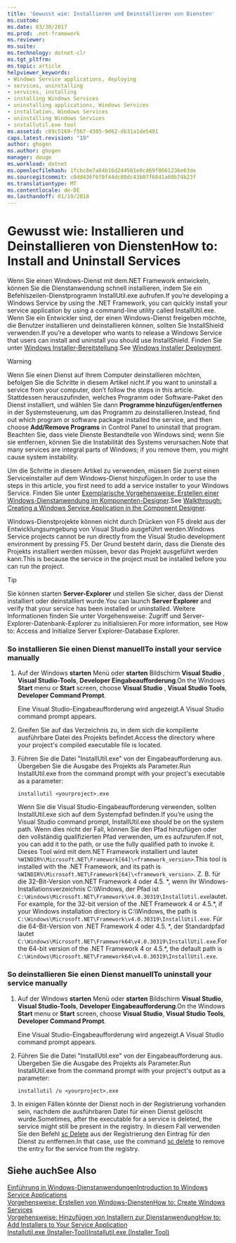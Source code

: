 ```yaml
---
title: 'Gewusst wie: Installieren und Deinstallieren von Diensten'
ms.custom: 
ms.date: 03/30/2017
ms.prod: .net-framework
ms.reviewer: 
ms.suite: 
ms.technology: dotnet-clr
ms.tgt_pltfrm: 
ms.topic: article
helpviewer_keywords:
- Windows Service applications, deploying
- services, uninstalling
- services, installing
- installing Windows Services
- uninstalling applications, Windows Services
- installation, Windows Services
- uninstalling Windows Services
- installutil.exe tool
ms.assetid: c89c5169-f567-4305-9d62-db31a1de5481
caps.latest.revision: "19"
author: ghogen
ms.author: ghogen
manager: douge
ms.workload: dotnet
ms.openlocfilehash: 1fcbc8e7a84b16d244561e0cd69f8661236e63de
ms.sourcegitcommit: c0dd436f6f8f44dc80dc43b07f6841a00b74b23f
ms.translationtype: MT
ms.contentlocale: de-DE
ms.lasthandoff: 01/19/2018
---
```

# <a name="how-to-install-and-uninstall-services"></a><span data-ttu-id="9144b-102">Gewusst wie: Installieren und Deinstallieren von Diensten</span><span class="sxs-lookup"><span data-stu-id="9144b-102">How to: Install and Uninstall Services</span></span>
<span data-ttu-id="9144b-103">Wenn Sie einen Windows-Dienst mit dem.NET Framework entwickeln, können Sie die Dienstanwendung schnell installieren, indem Sie ein Befehlszeilen-Dienstprogramm InstallUtil.exe aufrufen.</span><span class="sxs-lookup"><span data-stu-id="9144b-103">If you’re developing a Windows Service by using the .NET Framework, you can quickly install your service application by using a command-line utility called InstallUtil.exe.</span></span> <span data-ttu-id="9144b-104">Wenn Sie ein Entwickler sind, der einen Windows-Dienst freigeben möchte, die Benutzer installieren und deinstallieren können, sollten Sie InstallShield verwenden.</span><span class="sxs-lookup"><span data-stu-id="9144b-104">If you’re a developer who wants to release a Windows Service that users can install and uninstall  you should use InstallShield.</span></span> <span data-ttu-id="9144b-105">Finden Sie unter [Windows Installer-Bereitstellung](http://msdn.microsoft.com/library/121be21b-b916-43e2-8f10-8b080516d2a0).</span><span class="sxs-lookup"><span data-stu-id="9144b-105">See [Windows Installer Deployment](http://msdn.microsoft.com/library/121be21b-b916-43e2-8f10-8b080516d2a0).</span></span>  
  
> [!WARNING]
>  <span data-ttu-id="9144b-106">Wenn Sie einen Dienst auf Ihrem Computer deinstallieren möchten, befolgen Sie die Schritte in diesem Artikel nicht.</span><span class="sxs-lookup"><span data-stu-id="9144b-106">If you want to uninstall a service from your computer, don’t follow the steps in this article.</span></span> <span data-ttu-id="9144b-107">Stattdessen herauszufinden, welches Programm oder Software-Paket den Dienst installiert, und wählen Sie dann **Programme hinzufügen/entfernen** in der Systemsteuerung, um das Programm zu deinstallieren.</span><span class="sxs-lookup"><span data-stu-id="9144b-107">Instead, find out which program or software package installed the service, and then choose **Add/Remove Programs** in Control Panel to uninstall that program.</span></span> <span data-ttu-id="9144b-108">Beachten Sie, dass viele Dienste Bestandteile von Windows sind; wenn Sie sie entfernen, können Sie die Instabilität des Systems verursachen.</span><span class="sxs-lookup"><span data-stu-id="9144b-108">Note that many services are integral parts of Windows; if you remove them, you might cause system instability.</span></span>  
  
 <span data-ttu-id="9144b-109">Um die Schritte in diesem Artikel zu verwenden, müssen Sie zuerst einen Serviceinstaller auf dem Windows-Dienst hinzufügen.</span><span class="sxs-lookup"><span data-stu-id="9144b-109">In order to use the steps in this article, you first need to add a service installer to your Windows Service.</span></span> <span data-ttu-id="9144b-110">Finden Sie unter [Exemplarische Vorgehensweise: Erstellen einer Windows-Dienstanwendung im Komponenten-Designer](../../../docs/framework/windows-services/walkthrough-creating-a-windows-service-application-in-the-component-designer.md).</span><span class="sxs-lookup"><span data-stu-id="9144b-110">See [Walkthrough: Creating a Windows Service Application in the Component Designer](../../../docs/framework/windows-services/walkthrough-creating-a-windows-service-application-in-the-component-designer.md).</span></span>  
  
 <span data-ttu-id="9144b-111">Windows-Dienstprojekte können nicht durch Drücken von F5 direkt aus der Entwicklungsumgebung von Visual Studio ausgeführt werden.</span><span class="sxs-lookup"><span data-stu-id="9144b-111">Windows Service projects cannot be run directly from the Visual Studio development environment by pressing F5.</span></span> <span data-ttu-id="9144b-112">Der Grund besteht darin, dass die Dienste des Projekts installiert werden müssen, bevor das Projekt ausgeführt werden kann.</span><span class="sxs-lookup"><span data-stu-id="9144b-112">This is because the service in the project must be installed before you can run the project.</span></span>  
  
> [!TIP]
>  <span data-ttu-id="9144b-113">Sie können starten **Server-Explorer** und stellen Sie sicher, dass der Dienst installiert oder deinstalliert wurde.</span><span class="sxs-lookup"><span data-stu-id="9144b-113">You can launch **Server Explorer** and verify that your service has been installed or uninstalled.</span></span> <span data-ttu-id="9144b-114">Weitere Informationen finden Sie unter Vorgehensweise: Zugriff und Server-Explorer-Datenbank-Explorer zu initialisieren.</span><span class="sxs-lookup"><span data-stu-id="9144b-114">For more information, see How to: Access and Initialize Server Explorer-Database Explorer.</span></span>  
  
### <a name="to-install-your-service-manually"></a><span data-ttu-id="9144b-115">So installieren Sie einen Dienst manuell</span><span class="sxs-lookup"><span data-stu-id="9144b-115">To install your service manually</span></span>  
  
1.  <span data-ttu-id="9144b-116">Auf der Windows **starten** Menü oder **starten** Bildschirm **Visual Studio** , **Visual Studio-Tools**, **Developer Eingabeaufforderung**.</span><span class="sxs-lookup"><span data-stu-id="9144b-116">On the Windows **Start** menu or **Start** screen, choose **Visual Studio** , **Visual Studio Tools**, **Developer Command Prompt**.</span></span>  
  
     <span data-ttu-id="9144b-117">Eine Visual Studio-Eingabeaufforderung wird angezeigt.</span><span class="sxs-lookup"><span data-stu-id="9144b-117">A Visual Studio command prompt appears.</span></span>  
  
2.  <span data-ttu-id="9144b-118">Greifen Sie auf das Verzeichnis zu, in dem sich die kompilierte ausführbare Datei des Projekts befindet.</span><span class="sxs-lookup"><span data-stu-id="9144b-118">Access the directory where your project's compiled executable file is located.</span></span>  
  
3.  <span data-ttu-id="9144b-119">Führen Sie die Datei "InstallUtil.exe" von der Eingabeaufforderung aus. Übergeben Sie die Ausgabe des Projekts als Parameter.</span><span class="sxs-lookup"><span data-stu-id="9144b-119">Run InstallUtil.exe from the command prompt with your project's executable as a parameter:</span></span>  
  
    ```  
    installutil <yourproject>.exe  
    ```  
  
     <span data-ttu-id="9144b-120">Wenn Sie die Visual Studio-Eingabeaufforderung verwenden, sollten InstallUtil.exe sich auf dem Systempfad befinden.</span><span class="sxs-lookup"><span data-stu-id="9144b-120">If you’re using the Visual Studio command prompt, InstallUtil.exe should be on the system path.</span></span> <span data-ttu-id="9144b-121">Wenn dies nicht der Fall, können Sie den Pfad hinzufügen oder den vollständig qualifizierten Pfad verwenden, um es aufzurufen.</span><span class="sxs-lookup"><span data-stu-id="9144b-121">If not, you can add it to the path, or use the fully qualified path to invoke it.</span></span> <span data-ttu-id="9144b-122">Dieses Tool wird mit dem.NET Framework installiert und lautet `%WINDIR%\Microsoft.NET\Framework[64]\<framework_version>`.</span><span class="sxs-lookup"><span data-stu-id="9144b-122">This tool is installed with the .NET Framework, and its path is `%WINDIR%\Microsoft.NET\Framework[64]\<framework_version>`.</span></span> <span data-ttu-id="9144b-123">Z. B. für die 32-Bit-Version von.NET Framework 4 oder 4.5. \*, wenn Ihr Windows-Installationsverzeichnis C:\Windows, der Pfad ist `C:\Windows\Microsoft.NET\Framework\v4.0.30319\InstallUtil.exe`lautet.</span><span class="sxs-lookup"><span data-stu-id="9144b-123">For example, for the 32-bit version of the .NET Framework 4 or 4.5.\*, if your Windows installation directory is C:\Windows, the path is `C:\Windows\Microsoft.NET\Framework\v4.0.30319\InstallUtil.exe`.</span></span> <span data-ttu-id="9144b-124">Für die 64-Bit-Version von .NET Framework 4 oder 4.5. \*, der Standardpfad lautet `C:\Windows\Microsoft.NET\Framework64\v4.0.30319\InstallUtil.exe`.</span><span class="sxs-lookup"><span data-stu-id="9144b-124">For the 64-bit version of the .NET Framework 4 or 4.5.\*, the default path is `C:\Windows\Microsoft.NET\Framework64\v4.0.30319\InstallUtil.exe`.</span></span>  
  
### <a name="to-uninstall-your-service-manually"></a><span data-ttu-id="9144b-125">So deinstallieren Sie einen Dienst manuell</span><span class="sxs-lookup"><span data-stu-id="9144b-125">To uninstall your service manually</span></span>  
  
1.  <span data-ttu-id="9144b-126">Auf der Windows **starten** Menü oder **starten** Bildschirm **Visual Studio**, **Visual Studio-Tools**, **Developer Eingabeaufforderung**.</span><span class="sxs-lookup"><span data-stu-id="9144b-126">On the Windows **Start** menu or **Start** screen, choose **Visual Studio**, **Visual Studio Tools**, **Developer Command Prompt**.</span></span>  
  
     <span data-ttu-id="9144b-127">Eine Visual Studio-Eingabeaufforderung wird angezeigt.</span><span class="sxs-lookup"><span data-stu-id="9144b-127">A Visual Studio command prompt appears.</span></span>  
  
2.  <span data-ttu-id="9144b-128">Führen Sie die Datei "InstallUtil.exe" von der Eingabeaufforderung aus. Übergeben Sie die Ausgabe des Projekts als Parameter.</span><span class="sxs-lookup"><span data-stu-id="9144b-128">Run InstallUtil.exe from the command prompt with your project's output as a parameter:</span></span>  
  
    ```  
    installutil /u <yourproject>.exe  
    ```  
  
3.  <span data-ttu-id="9144b-129">In einigen Fällen könnte der Dienst noch in der Registrierung vorhanden sein, nachdem die ausführbaren Datei für einen Dienst gelöscht wurde.</span><span class="sxs-lookup"><span data-stu-id="9144b-129">Sometimes, after the executable for a service is deleted, the service might still be present in the registry.</span></span> <span data-ttu-id="9144b-130">In diesem Fall verwenden Sie den Befehl [sc Delete](http://technet.microsoft.com/library/cc742045.aspx) aus der Registrierung den Eintrag für den Dienst zu entfernen.</span><span class="sxs-lookup"><span data-stu-id="9144b-130">In that case, use the command [sc delete](http://technet.microsoft.com/library/cc742045.aspx) to remove the entry for the service from the registry.</span></span>  
  
## <a name="see-also"></a><span data-ttu-id="9144b-131">Siehe auch</span><span class="sxs-lookup"><span data-stu-id="9144b-131">See Also</span></span>  
 [<span data-ttu-id="9144b-132">Einführung in Windows-Dienstanwendungen</span><span class="sxs-lookup"><span data-stu-id="9144b-132">Introduction to Windows Service Applications</span></span>](../../../docs/framework/windows-services/introduction-to-windows-service-applications.md)  
 [<span data-ttu-id="9144b-133">Vorgehensweise: Erstellen von Windows-Diensten</span><span class="sxs-lookup"><span data-stu-id="9144b-133">How to: Create Windows Services</span></span>](../../../docs/framework/windows-services/how-to-create-windows-services.md)  
 [<span data-ttu-id="9144b-134">Vorgehensweise: Hinzufügen von Installern zur Dienstanwendung</span><span class="sxs-lookup"><span data-stu-id="9144b-134">How to: Add Installers to Your Service Application</span></span>](../../../docs/framework/windows-services/how-to-add-installers-to-your-service-application.md)  
 [<span data-ttu-id="9144b-135">Installutil.exe (Installer-Tool)</span><span class="sxs-lookup"><span data-stu-id="9144b-135">Installutil.exe (Installer Tool)</span></span>](../../../docs/framework/tools/installutil-exe-installer-tool.md)
